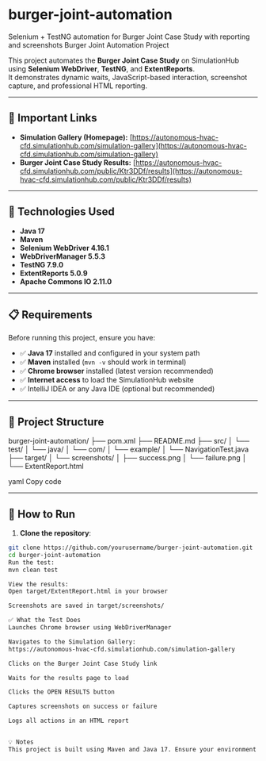 # burger-joint-automation
Selenium + TestNG automation for Burger Joint Case Study with reporting and screenshots
 Burger Joint Automation Project

This project automates the **Burger Joint Case Study** on SimulationHub using **Selenium WebDriver**, **TestNG**, and **ExtentReports**.  
It demonstrates dynamic waits, JavaScript-based interaction, screenshot capture, and professional HTML reporting.

---

## 🔗 Important Links

- **Simulation Gallery (Homepage):** [https://autonomous-hvac-cfd.simulationhub.com/simulation-gallery](https://autonomous-hvac-cfd.simulationhub.com/simulation-gallery)  
- **Burger Joint Case Study Results:** [https://autonomous-hvac-cfd.simulationhub.com/public/Ktr3DDf/results](https://autonomous-hvac-cfd.simulationhub.com/public/Ktr3DDf/results)

---

## 🔧 Technologies Used

- **Java 17**
- **Maven**
- **Selenium WebDriver 4.16.1**
- **WebDriverManager 5.5.3**
- **TestNG 7.9.0**
- **ExtentReports 5.0.9**
- **Apache Commons IO 2.11.0**

---

## 📋 Requirements

Before running this project, ensure you have:

- ✅ **Java 17** installed and configured in your system path  
- ✅ **Maven** installed (`mvn -v` should work in terminal)  
- ✅ **Chrome browser** installed (latest version recommended)  
- ✅ **Internet access** to load the SimulationHub website  
- ✅ IntelliJ IDEA or any Java IDE (optional but recommended)

---

## 📂 Project Structure

burger-joint-automation/
├── pom.xml
├── README.md
├── src/
│ └── test/
│ └── java/
│ └── com/
│ └── example/
│ └── NavigationTest.java
├── target/
│ └── screenshots/
│ ├── success.png
│ └── failure.png
│ └── ExtentReport.html

yaml
Copy code

---

## 🚀 How to Run

1. **Clone the repository**:

```bash
git clone https://github.com/yourusername/burger-joint-automation.git
cd burger-joint-automation
Run the test:
mvn clean test

View the results:
Open target/ExtentReport.html in your browser

Screenshots are saved in target/screenshots/

✅ What the Test Does
Launches Chrome browser using WebDriverManager

Navigates to the Simulation Gallery:
https://autonomous-hvac-cfd.simulationhub.com/simulation-gallery

Clicks on the Burger Joint Case Study link

Waits for the results page to load

Clicks the OPEN RESULTS button

Captures screenshots on success or failure

Logs all actions in an HTML report


💡 Notes
This project is built using Maven and Java 17. Ensure your environment supports both.

